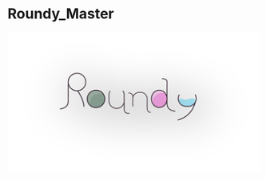 # Roundy_Master

![alt text](https://github.com/KaizIqbal/Roundy_Master/blob/master/Picture/Roundy_logo.png)

